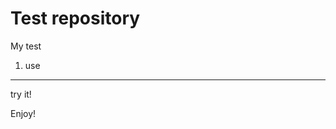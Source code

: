 Test repository
========================

My test

1) use
----------------------------------

try it!



Enjoy!

[1]:  http://symfony.com/doc/2.4/book/installation.html
